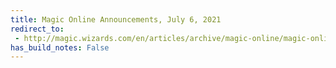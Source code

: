 ```yaml
---
title: Magic Online Announcements, July 6, 2021
redirect_to:
 - http://magic.wizards.com/en/articles/archive/magic-online/magic-online-announcements-july-6-2021
has_build_notes: False
---
```

